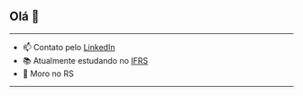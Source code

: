 ## Olá 👋

-----
 - 📫 Contato pelo [LinkedIn](https://www.linkedin.com/in/assmannluisdev84/)
 - 📚 Atualmente estudando no [IFRS](https://ifrs.edu.br/feliz/)
 - 🏡 Moro no RS
-----
